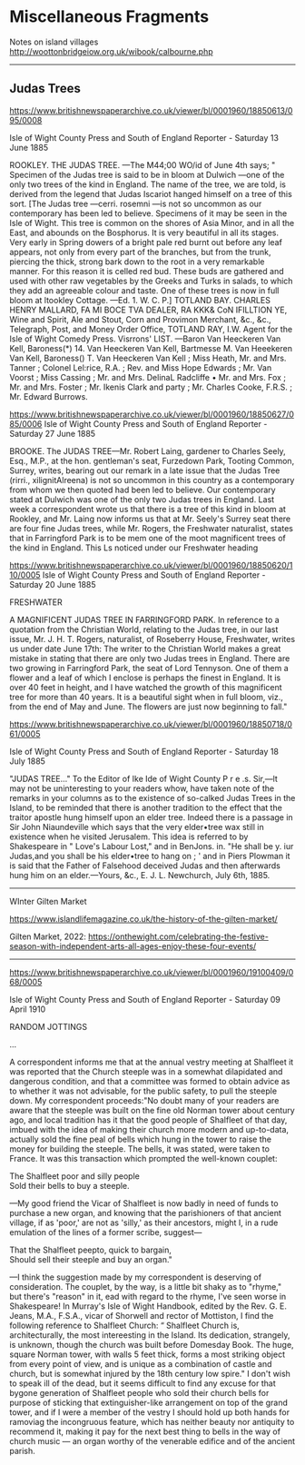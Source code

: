 # Miscellaneous Fragments


Notes on island villages
http://woottonbridgeiow.org.uk/wibook/calbourne.php


---

## Judas Trees

https://www.britishnewspaperarchive.co.uk/viewer/bl/0001960/18850613/095/0008

Isle of Wight County Press and South of England Reporter - Saturday 13 June 1885

ROOKLEY. THE JUDAS TREE. —The M44;00 WO/id of June 4th says; " Specimen of the Judas tree is said to be in bloom at Dulwich —one of the only two trees of the kind in England. The name of the tree, we are told, is derived from the legend that Judas Iscariot hanged himself on a tree of this sort. [The Judas tree —cerri. rosemni —is not so uncommon as our contemporary has been led to believe. Specimens of it may be seen in the Isle of Wight. This tree is common on the shores of Asia Minor, and in all the East, and abounds on the Bosphorus. It is very beautiful in all its stages. Very early in Spring dowers of a bright pale red burnt out before any leaf appears, not only from every part of the branches, but from the trunk, piercing the thick, strong bark down to the root in a very remarkable manner. For this reason it is celled red bud. These buds are gathered and used with other raw vegetables by the Greeks and Turks in salads, to which they add an agreeable colour and taste. One of these trees is now in full bloom at ltookley Cottage. —Ed. 1. W. C. P.] TOTLAND BAY. CHARLES HENRY MALLARD, FA MI BOCE TVA DEALER, RA KKK& CoN IFILLTION YE, Wine and Spirit, Ale and Stout, Corn and Provimon Merchant, &c., &c., Telegraph, Post, and Money Order Office, TOTLAND RAY, I.W. Agent for the Isle of Wight Comedy Press. Visrrons' LIST. —Baron Van Heeckeren Van Kell, Baroness(*) 14. Van Heeckeren Van Kell, Bartmesse M. Van Heeekeren Van Kell, Baroness() T. Van Heeckeren Van Kell ; Miss Heath, Mr. and Mrs. Tanner ; Colonel Lel:rice, R.A. ; Rev. and Miss Hope Edwards ; Mr. Van Voorst ; Miss Cassing ; Mr. and Mrs. DelinaL Radcliffe • Mr. and Mrs. Fox ; Mr. and Mrs. Foster ; Mr. Ikenis Clark and party ; Mr. Charles Cooke, F.R.S. ; Mr. Edward Burrows. 

https://www.britishnewspaperarchive.co.uk/viewer/bl/0001960/18850627/085/0006
Isle of Wight County Press and South of England Reporter - Saturday 27 June 1885

BROOKE. The JUDAS TREE—Mr. Robert Laing, gardener to Charles Seely, Esq., M.P., at the hon. gentleman's seat, Furzedown Park, Tooting Common, Surrey, writes, bearing out our remark in a late issue that the Judas Tree (rirri., xilignitAlreena) is not so uncommon in this country as a contemporary from whom we then quoted had been led to believe. Our contemporary stated at Dulwich was one of the only two Judas trees in England. Last week a correspondent wrote us that there is a tree of this kind in bloom at Rookley, and Mr. Laing now informs us that at Mr. Seely's Surrey seat there are four fine Judas trees, while Mr. Rogers, the Freshwater naturalist, states that in Farringford Park is to be mem one of the moot magnificent trees of the kind in England. This Ls noticed under our Freshwater heading 

https://www.britishnewspaperarchive.co.uk/viewer/bl/0001960/18850620/110/0005
Isle of Wight County Press and South of England Reporter - Saturday 20 June 1885

FRESHWATER

A MAGNIFICENT JUDAS TREE IN FARRINGFORD PARK. ln reference to a quotation from the Christian World, relating to the Judas tree, in our last issue, Mr. J. H. T. Rogers, naturalist, of Roseberry House, Freshwater, writes us under date June 17th: The writer to the Christian World makes a great mistake in stating that there are only two Judas trees in England. There are two growing in Farringford Park, the seat of Lord Tennyson. One of them a flower and a leaf of which I enclose is perhaps the finest in England. It is over 40 feet in height, and I have watched the growth of this magnificent tree for more than 40 years. It is a beautiful sight when in full bloom, viz., from the end of May and June. The flowers are just now beginning to fall."

https://www.britishnewspaperarchive.co.uk/viewer/bl/0001960/18850718/061/0005

Isle of Wight County Press and South of England Reporter - Saturday 18 July 1885

"JUDAS TREE..." To the Editor of Ike Ide of Wight County P r e .s. Sir,—lt may not be uninteresting to your readers whow, have taken note of the remarks in your columns as to the existence of so-calked Judas Trees in the Island, to be reminded that there is another tradition to the effect that the traitor apostle hung himself upon an elder tree. Indeed there is a passage in Sir John Niaundeville which says that the very elder•tree wax still in existence when he visited Jerusalem. This idea is referred to by Shakespeare in " Love's Labour Lost," and in BenJons. in. "He shall be y. iur Judas,and you shall be his elder•tree to hang on ; ' and in Piers Plowman it is said that the Father of Falsehood deceived Judas and then afterwards hung him on an elder.—Yours, &c., E. J. L. Newchurch, July 6th, 1885. 

---

WInter Gilten Market

https://www.islandlifemagazine.co.uk/the-history-of-the-gilten-market/

Gilten Market, 2022: https://onthewight.com/celebrating-the-festive-season-with-independent-arts-all-ages-enjoy-these-four-events/

---

https://www.britishnewspaperarchive.co.uk/viewer/bl/0001960/19100409/068/0005

Isle of Wight County Press and South of England Reporter - Saturday 09 April 1910

RANDOM JOTTINGS

...

A correspondent informs me that at the annual vestry meeting at Shalfleet it was reported that the Church steeple was in a somewhat dilapidated and dangerous condition, and that a committee was formed to obtain advice as to whether it was not advisable, for the public safety, to pull the steeple down. My correspondent proceeds:"No doubt many of your readers are aware that the steeple was built on the fine old Norman tower about century ago, and local tradition has it that the good people of Shalfleet of that day, imbued with the idea of making their church more modern and up-to-data, actually sold the fine peal of bells which hung in the tower to raise the money for building the steeple. The bells, it was stated, were taken to France. It was this transaction which prompted the well-known couplet:

The Shalfleet poor and silly people  
Sold their bells to buy a steeple.

—My good friend the Vicar of Shalfleet is now badly in need of funds to purchase a new organ, and knowing that the parishioners of that ancient village, if as 'poor,' are not as 'silly,' as their ancestors, might I, in a rude emulation of the lines of a former scribe, suggest—

That the Shalfleet peepto, quick to bargain,  
Should sell their steeple and buy an organ."

—I think the suggestion made by my correspondent is deserving of consideration. The couplet, by the way, is a little bit shaky as to "rhyme," but there's "reason" in it, ead with regard to the rhyme, I've seen worse in Shakespeare! In Murray's Isle of Wight Handbook, edited by the Rev. G. E. Jeans, M.A., F.S.A., vicar of Shorwell and rector of Mottiston, I find the following reference to Shalfleet Church: “ Shalfleet Church is, architecturally, the most intereesting in the Island. Its dedication, strangely, is unknown, though the church was built before Domesday Book. The huge, square Norman tower, with walls 5 feet thick, forms a most striking object from every point of view, and is unique as a combination of castle and church, but is somewhat injured by the 18th century low spire." I don't wish to speak ill of the dead, but it seems difficult to find any excuse for that bygone generation of Shalfleet people who sold their church bells for purpose of sticking that extinguisher-like arrangement on top of the grand tower, and if I were a member of the vestry I should hold up both hands for ramoviag the incongruous feature, which has neither beauty nor antiquity to recommend it, making it pay for the next best thing to bells in the way of church music — an organ worthy of the venerable edifice and of the ancient parish.


